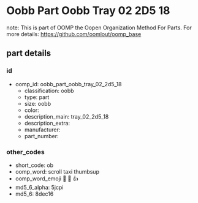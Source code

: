 # Oobb Part Oobb Tray 02 2D5 18  

note: This is part of OOMP the Oopen Organization Method For Parts. For more details: https://github.com/oomlout/oomp_base

##  part details





### id
* oomp_id: oobb_part_oobb_tray_02_2d5_18
  * classification: oobb
  * type: part
  * size: oobb
  * color: 
  * description_main: tray_02_2d5_18
  * description_extra: 
  * manufacturer: 
  * part_number: 

### other_codes
* short_code: ob
* oomp_word: scroll taxi thumbsup
* oomp_word_emoji :scroll: :taxi: :thumbsup:
* md5_6_alpha: 5jcpi
* md5_6: 8dec16